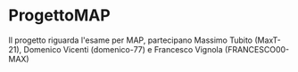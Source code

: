 # ProgettoMAP
Il progetto riguarda l'esame per MAP, partecipano Massimo Tubito (MaxT-21), Domenico Vicenti (domenico-77) e Francesco Vignola (FRANCESCO00-MAX)
